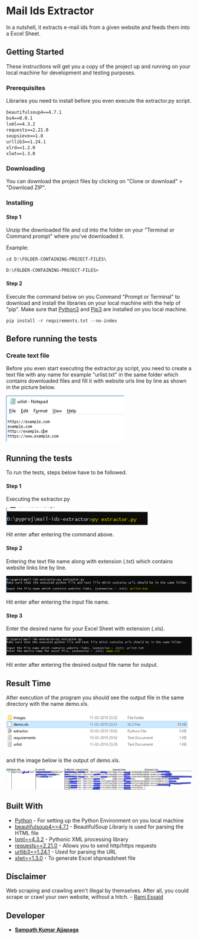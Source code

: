 # Mail Ids Extractor

In a nutshell, it extracts e-mail ids from a given website and feeds them into a Excel Sheet.

## Getting Started

These instructions will get you a copy of the project up and running on your local machine for development and testing purposes.
### Prerequisites

Libraries you need to install before you even execute the extractor.py script.
```
beautifulsoup4==4.7.1
bs4==0.0.1
lxml==4.3.2
requests==2.21.0
soupsieve==1.8
urllib3==1.24.1
xlrd==1.2.0
xlwt==1.3.0
```

### Downloading

You can download the project files by clicking on "Clone or download" > "Download ZIP".

### Installing

#### Step 1

Unzip the downloaded file and cd into the folder on your "Terminal or Command prompt" where you've downloaded it.

Example:
```
cd D:\FOLDER-CONTAINING-PROJECT-FILES\
```
```
D:\FOLDER-CONTAINING-PROJECT-FILES>
```

#### Step 2

Execute the command below on you Command "Prompt or Terminal" to download and install the libraries on your local machine with the help of "pip". Make sure that [Python3](https://www.python.org/downloads/) and [Pip3](https://pypi.org/project/pip/) are installed on you local machine.

```
pip install -r requirements.txt --no-index
```
## Before running the tests

### Create text file

Before you even start executing the extractor.py script, you need to create a text file with any name for example "urlist.txt" in the same folder which contains downloaded files and fill it with website urls line by line as shown in the picture below.

![](Images/img_4.PNG)

## Running the tests

To run the tests, steps below have to be followed.

#### Step 1

Executing the extractor.py

![](Images/img_1.PNG)

Hit enter after entering the command above.

#### Step 2

Entering the text file name along with extension (.txt) which contains website links line by line.

![](Images/img_2.PNG)

Hit enter after entering the input file name.

#### Step 3

Enter the desired name for your Excel Sheet with extension (.xls).

![](Images/img_3.PNG)

Hit enter after entering the desired output file name for output.

## Result Time

After execution of the program you should see the output file in the same directory with the name demo.xls.

![](Images/img_5.PNG)

and the image below is the output of demo.xls.

![](Images/img_6.PNG)

## Built With

* [Python](https://www.python.org/downloads/) - For setting up the Python Environment on you local machine
* [beautifulsoup4==4.7.1](https://pypi.org/project/beautifulsoup4/) - BeautifulSoup Librariy is used for parsing the HTML file
* [lxml==4.3.2](https://pypi.org/project/lxml/) - Pythonic XML processing library
* [requests==2.21.0](https://pypi.org/project/requests/) - Allows you to send http/https requests
* [urllib3==1.24.1](https://pypi.org/project/urllib3/) - Used for parsing the URL
* [xlwt==1.3.0](https://pypi.org/project/xlwt/) - To generate Excel shpreadsheet file

## Disclaimer

Web scraping and crawling aren't illegal by themselves. After all, you could scrape or crawl your own website, without a hitch. - [Rami Essaid](https://resources.distilnetworks.com/all-blog-posts/is-web-scraping-illegal-depends-on-what-the-meaning-of-the-word-is-is)

## Developer

* [**Sampath Kumar Ajjapaga**](https://github.com/EncryptedSam) 
